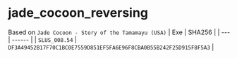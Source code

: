 # jade_cocoon_reversing

Based on `Jade Cocoon - Story of the Tamamayu (USA)`
| Exe | SHA256 | 
| --- | ------ |
| `SLUS_008.54` | `DF3A49452B17F70C1BC0E7559D851EF5FA6E96F8CBA0B55B242F25D915F8F5A3` |

